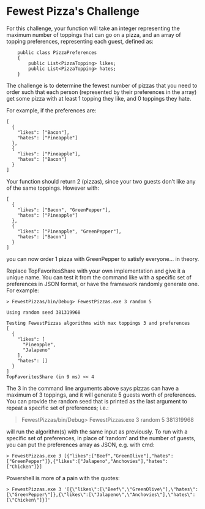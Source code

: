 # Fewest Pizza's Challenge
For this challenge, your function will take an integer representing the maximum number of toppings that can go on a pizza, and an array of topping preferences, representing each guest, defined as:
```
    public class PizzaPreferences
    {
        public List<PizzaTopping> likes;
        public List<PizzaTopping> hates;
    }
```
The challenge is to determine the fewest number of pizzas that you need to order such that each person (represented by their preferences in the array) get some pizza with at least 1 topping they like, and 0 toppings they hate. 

For example, if the preferences are:
```
[
  {
    "likes": ["Bacon"],
    "hates": ["Pineapple"]
  },
  {
    "likes": ["Pineapple"],
    "hates": ["Bacon"]
  }
]
```
Your function should return 2 (pizzas), since your two guests don’t like any of the same toppings.  However with:
```
[
  {
    "likes": ["Bacon", "GreenPepper"],
    "hates": ["Pineapple"]
  },
  {
    "likes": ["Pineapple", "GreenPepper"],
    "hates": ["Bacon"]
  }
]
```
you can now order 1 pizza with GreenPepper to satisfy everyone... in theory.

Replace TopFavoritesShare with your own implementation and give it a unique name.  You can test it from the command like with a specific set of preferences in JSON format, or have the framework randomly generate one.  For example:
```
> FewestPizzas/bin/Debug> FewestPizzas.exe 3 random 5

Using random seed 381319968

Testing FewestPizzas algorithms with max toppings 3 and preferences 
[
  {
    "likes": [
      "Pineapple",
      "Jalapeno"
    ],
    "hates": []
  }
]
TopFavoritesShare (in 9 ms) << 4
```
The 3 in the command line arguments above says pizzas can have a maximum of 3 toppings, and it will generate 5 guests worth of preferences.  You can provide the random seed that is printed as the last argument to repeat a specific set of preferences; i.e.:

> FewestPizzas/bin/Debug> FewestPizzas.exe 3 random 5 381319968

will run the algorithm(s) with the same input as previously.  To run with a specific set of preferences, in place of ‘random’ and the number of guests, you can put the preferences array as JSON, e.g. with cmd:
```
> FewestPizzas.exe 3 [{"likes":["Beef","GreenOlive"],"hates":["GreenPepper"]},{"likes":["Jalapeno","Anchovies"],"hates":["Chicken"]}]
```
Powershell is more of a pain with the quotes:
```
> FewestPizzas.exe 3 '[{\"likes\":[\"Beef\",\"GreenOlive\"],\"hates\":[\"GreenPepper\"]},{\"likes\":[\"Jalapeno\",\"Anchovies\"],\"hates\":[\"Chicken\"]}]'
```
